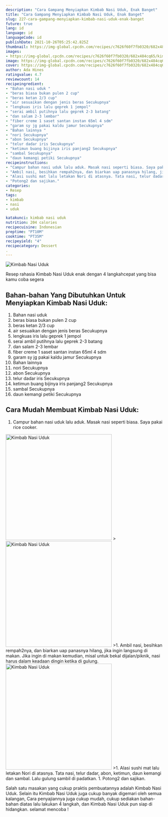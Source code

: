 ```yaml
---
description: "Cara Gampang Menyiapkan Kimbab Nasi Uduk, Enak Banget"
title: "Cara Gampang Menyiapkan Kimbab Nasi Uduk, Enak Banget"
slug: 227-cara-gampang-menyiapkan-kimbab-nasi-uduk-enak-banget
future: true
lang: id
language: id
languageCode: id
publishDate: 2021-10-26T05:25:42.825Z 
thumbnail: https://img-global.cpcdn.com/recipes/c7626f60f7fb0320/682x484cq65/kimbab-nasi-uduk-foto-resep-utama.png
images:
- https://img-global.cpcdn.com/recipes/c7626f60f7fb0320/682x484cq65/kimbab-nasi-uduk-foto-resep-utama.png
image: https://img-global.cpcdn.com/recipes/c7626f60f7fb0320/682x484cq65/kimbab-nasi-uduk-foto-resep-utama.png
cover: https://img-global.cpcdn.com/recipes/c7626f60f7fb0320/682x484cq65/kimbab-nasi-uduk-foto-resep-utama.png
author: Ada Hines
ratingvalue: 4.7
reviewcount: 14
recipeingredient:
- "Bahan nasi uduk "
- "beras biasa bukan pulen 2 cup"
- "beras ketan 2/3 cup"
- "air sesuaikan dengan jenis beras Secukupnya"
- "lengkuas iris lalu geprek 1 jempol"
- "serai ambil putihnya lalu geprek 2-3 batang"
- "dan salam 2-3 lembar"
- "fiber creme 1 saset santan instan 65ml 4 sdm"
- "garam sy jg pakai kaldu jamur Secukupnya"
- "Bahan lainnya "
- "nori Secukupnya"
- "abon Secukupnya"
- "telur dadar iris Secukupnya"
- "ketimun buang bijinya iris panjang2 Secukupnya"
- "sambal Secukupnya"
- "daun kemangi petiki Secukupnya"
recipeinstructions:
- "Campur bahan nasi uduk lalu aduk. Masak nasi seperti biasa. Saya pakai rice cooker."
- "Ambil nasi, besihkan rempah2nya, dan biarkan uap panasnya hilang, jika ingin langsung di makan. Jika ingin di makan kemudian, misal untuk bekal dijalan/piknik, nasi harus dalam keadaan dingin ketika di gulung."
- "Alasi sushi mat lalu letakan Nori di atasnya. Tata nasi, telur dadar, abon, ketimun, daun kemangi dan sambal. Lalu gulung sambil di padatkan."
- "Potong2 dan sajikan."
categories:
- Resep
tags:
- kimbab
- nasi
- uduk

katakunci: kimbab nasi uduk 
nutrition: 204 calories
recipecuisine: Indonesian
preptime: "PT10M"
cooktime: "PT35M"
recipeyield: "4"
recipecategory: Dessert
. 
---
```



![Kimbab Nasi Uduk](https://img-global.cpcdn.com/recipes/c7626f60f7fb0320/682x484cq65/kimbab-nasi-uduk-foto-resep-utama.png)

Resep rahasia Kimbab Nasi Uduk  enak dengan 4 langkahcepat yang bisa kamu coba segera

<!--inarticleads1-->

## Bahan-bahan Yang Dibutuhkan Untuk Menyiapkan Kimbab Nasi Uduk:

1. Bahan nasi uduk 
1. beras biasa bukan pulen 2 cup
1. beras ketan 2/3 cup
1. air sesuaikan dengan jenis beras Secukupnya
1. lengkuas iris lalu geprek 1 jempol
1. serai ambil putihnya lalu geprek 2-3 batang
1. dan salam 2-3 lembar
1. fiber creme 1 saset santan instan 65ml 4 sdm
1. garam sy jg pakai kaldu jamur Secukupnya
1. Bahan lainnya 
1. nori Secukupnya
1. abon Secukupnya
1. telur dadar iris Secukupnya
1. ketimun buang bijinya iris panjang2 Secukupnya
1. sambal Secukupnya
1. daun kemangi petiki Secukupnya



<!--inarticleads2-->

## Cara Mudah Membuat Kimbab Nasi Uduk:

1. Campur bahan nasi uduk lalu aduk. Masak nasi seperti biasa. Saya pakai rice cooker.
<img class="lazyload" data-src="https://img-global.cpcdn.com/steps/135e608cfcf098b3/160x128cq70/kimbab-nasi-uduk-langkah-memasak-1-foto.png" alt="Kimbab Nasi Uduk" width="340" height="340">
><img class="lazyload" data-src="https://img-global.cpcdn.com/steps/604ea78805f71efa/160x128cq70/kimbab-nasi-uduk-langkah-memasak-1-foto.png" alt="Kimbab Nasi Uduk" width="340" height="340">
>1. Ambil nasi, besihkan rempah2nya, dan biarkan uap panasnya hilang, jika ingin langsung di makan. Jika ingin di makan kemudian, misal untuk bekal dijalan/piknik, nasi harus dalam keadaan dingin ketika di gulung.
<img class="lazyload" data-src="https://img-global.cpcdn.com/steps/b49e3ab16e14ab15/160x128cq70/kimbab-nasi-uduk-langkah-memasak-2-foto.png" alt="Kimbab Nasi Uduk" width="340" height="340">
>1. Alasi sushi mat lalu letakan Nori di atasnya. Tata nasi, telur dadar, abon, ketimun, daun kemangi dan sambal. Lalu gulung sambil di padatkan.
1. Potong2 dan sajikan.




Salah satu masakan yang cukup praktis pembuatannya adalah  Kimbab Nasi Uduk. Selain itu  Kimbab Nasi Uduk  juga cukup banyak digemari oleh semua kalangan, Cara penyajiannya juga cukup mudah, cukup sediakan bahan-bahan diatas lalu lakukan 4 langkah, dan  Kimbab Nasi Uduk  pun siap di hidangkan. selamat mencoba !

